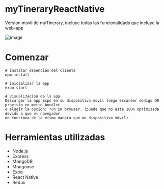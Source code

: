 # myTineraryReactNative

Version movil de myTinerary, incluye todas las funcionalidads que incluye la web-app

![image](https://user-images.githubusercontent.com/73916781/121586619-3d306e80-ca0a-11eb-8ae5-bf84ded3dff0.png)

# Comenzar

```
# instalar depencias del cliente
npm install 

# inicializar la app
expo start

# visualizacion de la app
Descargar la app Expo en su dispositivo movil luego escanear codigo QR provisto en metro bundler 
o elegir la opcion: run in browser. (puede que no este 100% optimizada devido a que el navegador 
no funciona de la misma manera que un dispositivo móvil)
```
# Herramientas utilizadas

* Node.js 
* Express 
* MongoDB 
* Mongoose 
* Expo 
* React Native 
* Redux
